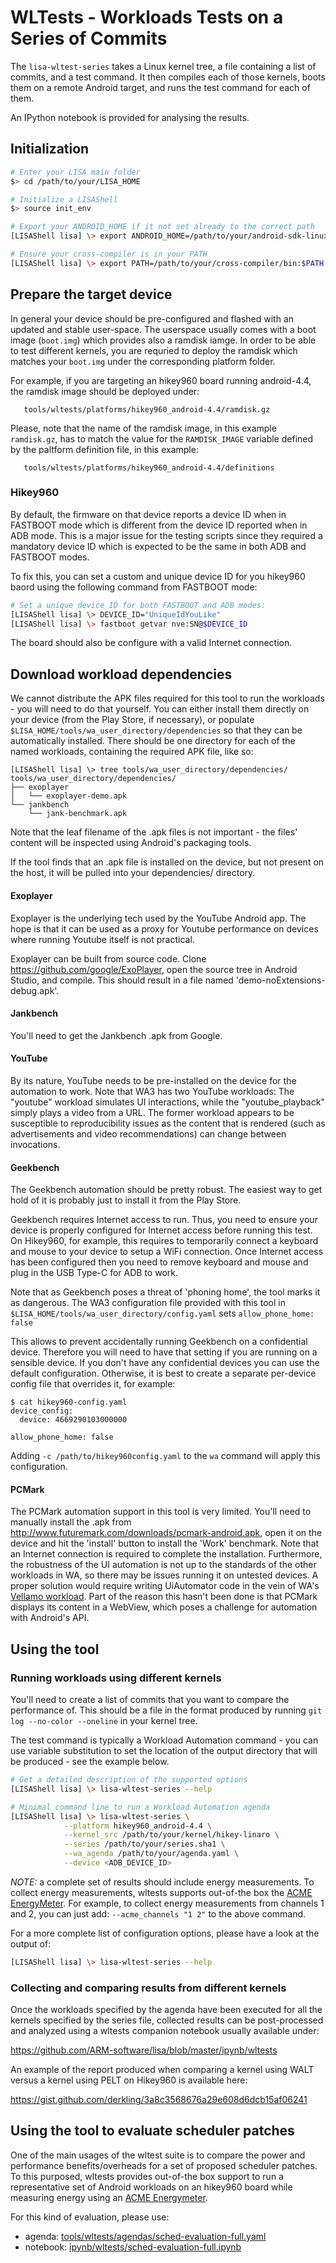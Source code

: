 
# WLTests - Workloads Tests on a Series of Commits

The `lisa-wltest-series` takes a Linux kernel tree, a file containing a list of
commits, and a test command. It then compiles each of those kernels, boots them
on a remote Android target, and runs the test command for each of them.

An IPython notebook is provided for analysing the results.


## Initialization

```bash
# Enter your LISA main folder
$> cd /path/to/your/LISA_HOME

# Initialize a LISAShell
$> source init_env

# Export your ANDROID_HOME if it not set already to the correct path
[LISAShell lisa] \> export ANDROID_HOME=/path/to/your/android-sdk-linux

# Ensure your cross-compiler is in your PATH
[LISAShell lisa] \> export PATH=/path/to/your/cross-compiler/bin:$PATH
```

## Prepare the target device

In general your device should be pre-configured and flashed with an updated and
stable user-space. The userspace usually comes with a boot image (`boot.img`)
which provides also a ramdisk iamge. In order to be able to test different
kernels, you are requried to deploy the ramdisk which matches your `boot.img`
under the corresponding platform folder.

For example, if you are targeting an hikey960 board running android-4.4, the
ramdisk image should be deployed under:
```
   tools/wltests/platforms/hikey960_android-4.4/ramdisk.gz
```
Please, note that the name of the ramdisk image, in this example `ramdisk.gz`,
has to match the value for the `RAMDISK_IMAGE` variable defined by the paltform
definition file, in this example:
```
   tools/wltests/platforms/hikey960_android-4.4/definitions
```

### Hikey960
By default, the firmware on that device reports a device ID when in FASTBOOT
mode which is different from the device ID reported when in ADB mode.
This is a major issue for the testing scripts since they required a mandatory
device ID which is expected to be the same in both ADB and FASTBOOT modes.

To fix this, you can set a custom and unique device ID for you hikey960 baord
using the following command from FASTBOOT mode:

```bash
# Set a unique device ID for both FASTBOOT and ADB modes:
[LISAShell lisa] \> DEVICE_ID="UniqueIdYouLike"
[LISAShell lisa] \> fastboot getvar nve:SN@$DEVICE_ID
```

The board should also be configure with a valid Internet connection.

## Download workload dependencies

We cannot distribute the APK files required for this tool to run the workloads -
you will need to do that yourself. You can either install them directly on your
device (from the Play Store, if necessary), or populate
`$LISA_HOME/tools/wa_user_directory/dependencies` so that they can be
automatically installed. There should be one directory for each of the named
workloads, containing the required APK file, like so:

```
[LISAShell lisa] \> tree tools/wa_user_directory/dependencies/
tools/wa_user_directory/dependencies/
├── exoplayer
│   └── exoplayer-demo.apk
└── jankbench
    └── jank-benchmark.apk
```

Note that the leaf filename of the .apk files is not important - the files'
content will be inspected using Android's packaging tools.

If the tool finds that an .apk file is installed on the device, but not present
on the host, it will be pulled into your dependencies/ directory.

#### Exoplayer

Exoplayer is the underlying tech used by the YouTube Android app. The hope is
that it can be used as a proxy for Youtube performance on devices where running
Youtube itself is not practical.

Exoplayer can be built from source code. Clone
https://github.com/google/ExoPlayer, open the source tree in Android Studio, and
compile. This should result in a file named 'demo-noExtensions-debug.apk'.

#### Jankbench

You'll need to get the Jankbench .apk from Google.

#### YouTube

By its nature, YouTube needs to be pre-installed on the device for the
automation to work. Note that WA3 has two YouTube workloads: The "youtube"
workload simulates UI interactions, while the "youtube_playback" simply plays a
video from a URL. The former workload appears to be susceptible to
reproducibility issues as the content that is rendered (such as advertisements
and video recommendations) can change between invocations.

#### Geekbench

The Geekbench automation should be pretty robust. The easiest way to get hold of
it is probably just to install it from the Play Store.

Geekbench requires Internet access to run. Thus, you need to ensure your device
is properly configured for Internet access before running this test.
On Hikey960, for example, this requires to temporarily connect a keyboard and
mouse to your device to setup a WiFi connection. Once Internet access has been
configured then you need to remove keyboard and mouse and plug in the USB
Type-C for ADB to work.

Note that as Geekbench poses a threat of 'phoning home', the tool marks it as
dangerous. The WA3 configuration file provided with this tool in
   `$LISA_HOME/tools/wa_user_directory/config.yaml`
sets
   `allow_phone_home: false`

This allows to prevent accidentally running Geekbench on a confidential
device. Therefore you will need to have that setting if you are running
on a sensible device.
If you don't have any confidential devices you can use the default
configuration.
Otherwise, it is best to create a separate per-device config file that
overrides it, for example:

```
$ cat hikey960-config.yaml
device_config:
  device: 4669290103000000

allow_phone_home: false
```

Adding `-c /path/to/hikey960config.yaml` to the `wa` command will apply this
configuration.

#### PCMark

The PCMark automation support in this tool is very limited. You'll need to
manually install the .apk from
http://www.futuremark.com/downloads/pcmark-android.apk, open it on the device
and hit the 'install' button to install the 'Work' benchmark.
Note that an Internet connection is required to complete the installation.
Furthermore, the robustness of the UI automation is not up to the standards of
the other workloads in WA, so there may be issues running it on untested
devices.
A proper solution would require writing UiAutomator code in the vein of WA's
[Vellamo workload](https://github.com/ARM-software/workload-automation/blob/next/wa/workloads/vellamo/uiauto/app/src/main/java/com/arm/wa/uiauto/vellamo/UiAutomation.java).
Part of the reason this hasn't been done is that PCMark displays its content in
a WebView, which poses a challenge for automation with Android's API.

## Using the tool

### Running workloads using different kernels

You'll need to create a list of commits that you want to compare the performance
of. This should be a file in the format produced by running
`git log --no-color --oneline` in your kernel tree.

The test command is typically a Workload Automation command - you can use
variable substitution to set the location of the output directory that will be
produced - see the example below.

```bash
# Get a detailed description of the supported options
[LISAShell lisa] \> lisa-wltest-series --help

# Minimal command line to run a Workload Automation agenda
[LISAShell lisa] \> lisa-wltest-series \
			--platform hikey960_android-4.4 \
			--kernel_src /path/to/your/kernel/hikey-linaro \
			--series /path/to/your/series.sha1 \
			--wa_agenda /path/to/your/agenda.yaml \
			--device <ADB_DEVICE_ID>
```

*NOTE:* a complete set of results should include energy measurements.
To collect energy measurements, wltests supports out-of-the box the
[ACME EnergyMeter](https://github.com/ARM-software/lisa/wiki/Energy-Meters-Requirements#iiocapture---baylibre-acme-cape).
For example, to collect energy measurements from channels 1 and 2, you can just add:
`--acme_channels "1 2"` to the above command.

For a more complete list of configuration options, please have a look at the output of:
```bash
[LISAShell lisa] \> lisa-wltest-series --help
```

### Collecting and comparing results from different kernels

Once the workloads specified by the agenda have been executed for all the
kernels specified by the series file, collected results can be post-processed
and analyzed using a wltests companion notebook usually available under:

   https://github.com/ARM-software/lisa/blob/master/ipynb/wltests

An example of the report produced when comparing a kernel using WALT versus a
kernel using PELT on Hikey960 is available here:

   https://gist.github.com/derkling/3a8c3568676a29e608d6dcb15af06241


## Using the tool to evaluate scheduler patches

One of the main usages of the wltest suite is to compare the power and
performance benefits/overheads for a set of proposed scheduler patches.
To this purposed, wltests provides out-of-the box support to run a
representative set of Android workloads on an hikey960 board while measuring
energy using an
[ACME Energymeter](https://github.com/ARM-software/lisa/wiki/Energy-Meters-Requirements#iiocapture---baylibre-acme-cape).

For this kind of evaluation, please use:
- agenda: [tools/wltests/agendas/sched-evaluation-full.yaml](https://github.com/ARM-software/lisa/blob/master/tools/wltests/agendas/sched-evaluation-full.yaml)
- notebook: [ipynb/wltests/sched-evaluation-full.ipynb](https://github.com/ARM-software/lisa/blob/master/ipynb/wltests/sched-evaluation-full.ipynb)

